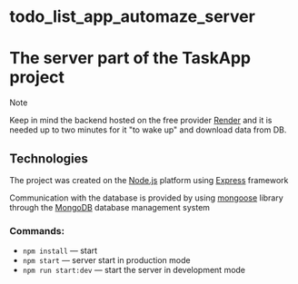 # todo_list_app_automaze_server

# The server part of the TaskApp project

> [!NOTE]
> Keep in mind the backend hosted on the free provider [Render](https://render.com/) and it is needed up to two minutes for it "to wake up" and download data from DB.

## Technologies

The project was created on the [Node.js](https://nodejs.org/en/docs/) platform using [Express](https://devdocs.io/express/) framework

Communication with the database is provided by using [mongoose](https://mongoosejs.com/docs/documents.html) library through the [MongoDB](https://www.mongodb.com/docs/) database management system

### Commands:

- `npm install` &mdash; start
- `npm start` &mdash; server start in production mode
- `npm run start:dev` &mdash; start the server in development mode
